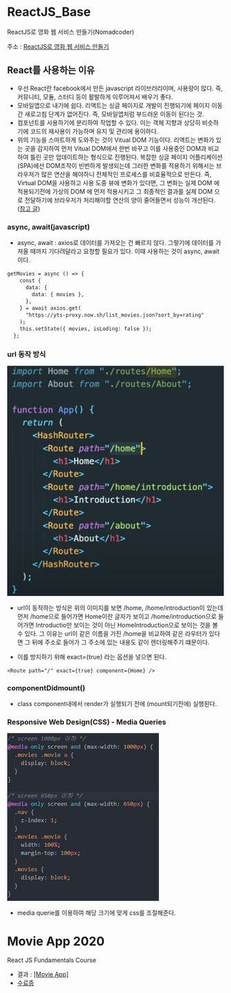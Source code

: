 # ReactJS_Base

ReactJS로 영화 웹 서비스 만들기(Nomadcoder)

주소 : [ReactJS로 영화 웹 서비스 만들기](https://nomadcoders.co/react-fundamentals)

## React를 사용하는 이유

- 우선 React란 facebook에서 만든 javascript 라이브러리이며, 사용량이 많다. 즉, 커뮤니티, 모듈, 스터디 등이 활발하게 이루어져서 배우기 좋다.
- 모바일앱으로 내기에 쉽다. 리액트는 싱글 페이지로 개발이 진행되기에 페이지 이동 간 새로고침 단계가 없어진다. 즉, 모바일앱처럼 부드러운 이동이 된다는 것.
- 컴포넌트를 사용하기에 분리하여 작업할 수 있다. 이는 객체 지향과 상당히 비슷하기에 코드의 재사용이 가능하며 유지 및 관리에 용이하다.
- 위의 기능을 스마트하게 도와주는 것이 Vitual DOM 기능이다. 리액트는 변화가 있는 곳을 감지하여 먼저 Vitual DOM에서 한번 바꾸고 이를 사용중인 DOM과 비교하여 틀린 곳만 업데이트하는 형식으로 진행된다. 복잡한 싱글 페이지 어플리케이션(SPA)에선 DOM조작이 빈번하게 발생되는데 그러한 변화를 적용하기 위해서는 브라우저가 많은 연산을 해야하니 전체적인 프로세스를 비효율적으로 만든다. 즉, Virtual DOM을 사용하고 사용 도중 뷰에 변화가 있다면, 그 변화는 실제 DOM 에 적용되기전에 가상의 DOM 에 먼저 적용시키고 그 최종적인 결과를 실제 DOM 으로 전달하기에 브라우저가 처리해야할 연산의 양이 줄어들면서 성능이 개선된다. ([참고 글](https://velopert.com/3236))

### async, await(javascript)

- async, await : axios로 데이터를 가져오는 건 빠르지 않다. 그렇기에 데이터를 가져올 때까지 기다려달라고 요청할 필요가 있다. 이때 사용하는 것이 async, await이다.

```
getMovies = async () => {
    const {
      data: {
        data: { movies },
      },
    } = await axios.get(
      "https://yts-proxy.now.sh/list_movies.json?sort_by=rating"
    );
    this.setState({ movies, isLoding: false });
  };
```

### url 동작 방식

![urlAction](./ReadmeImg/url_action_system.PNG)

- url이 동작하는 방식은 위의 이미지를 보면 /home, /home/introduction이 있는데 먼저 /home으로 들어가면 Home이란 글자가 보이고 /home/introduction으로 들어가면 Introductio만 보이는 것이 아닌 HomeIntroduction으로 보이는 것을 볼 수 있다. 그 이유는 url이 같은 이름을 가진 /home을 비교하여 같은 라우터가 있다면 그 뒤에 주소로 들어가 그 주소에 있는 내용도 같이 렌더링해주기 떄문이다.

- 이를 방지하기 위해 exact={true} 라는 옵션을 넣으면 된다.

```
<Route path="/" exact={true} component={Home} />
```

### componentDidmount()

- class component내에서 render가 실행되기 전에 (mount되기전에) 실행된다.

### Responsive Web Design(CSS) - Media Queries

![media](./ReadmeImg/Responsive_Web_Design_Media_Queries.PNG)

- media querie를 이용하여 해당 크기에 맞게 css를 조절해준다.

# Movie App 2020

React JS Fundamentals Course

- 결과 : [[Movie App]](https://kyeongmin-log.github.io/reactjs_base/)
- [수료증](https://nomadcoders.co/certs/fe3961a0-a3b6-4f49-889a-3d1bcfe0a270)
